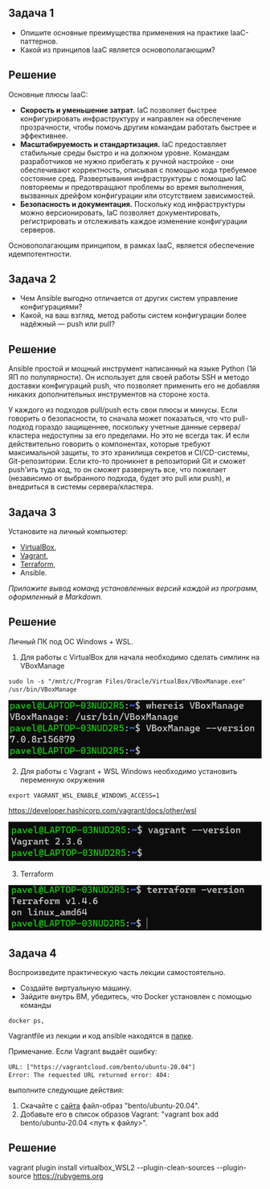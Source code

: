 ## Задача 1

- Опишите основные преимущества применения на практике IaaC-паттернов.
- Какой из принципов IaaC является основополагающим?

## Решение

Основные плюсы IaaC:

- __Скорость и уменьшение затрат.__ IaC позволяет быстрее конфигурировать инфраструктуру и направлен на обеспечение прозрачности, чтобы помочь другим командам работать быстрее и эффективнее. 
- __Масштабируемость и стандартизация.__ IaC предоставляет стабильные среды быстро и на должном уровне. Командам разработчиков не нужно прибегать к ручной настройке - они обеспечивают корректность, описывая с помощью кода требуемое состояние сред. Развертывания инфраструктуры с помощью IaC повторяемы и предотвращают проблемы во время выполнения, вызванных дрейфом конфигурации или отсутствием зависимостей.
- __Безопасность и документация.__ Поскольку код инфраструктуры можно версионировать, IaC позволяет документировать, регистрировать и отслеживать каждое изменение конфигурации серверов.

Основополагающим принципом, в рамках IaaC, является обеспечение идемпотентности.

## Задача 2

- Чем Ansible выгодно отличается от других систем управление конфигурациями?
- Какой, на ваш взгляд, метод работы систем конфигурации более надёжный — push или pull?

## Решение

Ansible простой и мощный инструмент написанный на языке Python (1й ЯП по полулярности). Он использует для своей работы SSH и методо доставки конфигураций push, что позволяет применить его не добавляя никаких дополнительных инструментов на стороне хоста.

У каждого из подходов pull/push есть свои плюсы и минусы. Если говорить о безопасности, то сначала может показаться, что что pull-подход гораздо защищеннее, поскольку учетные данные сервера/кластера недоступны за его пределами. Но это не всегда так. И если действительно говорить о компонентах, которые требуют максимальной защиты, то это хранилища секретов и CI/CD-системы, Git-репозитории. Если кто-то проникнет в репозиторий Git и сможет push'ить туда код, то он сможет развернуть все, что пожелает (независимо от выбранного подхода, будет это pull или push), и внедриться в системы сервера/кластера.

## Задача 3

Установите на личный компьютер:

- [VirtualBox](https://www.virtualbox.org/),
- [Vagrant](https://github.com/netology-code/devops-materials),
- [Terraform](https://github.com/netology-code/devops-materials/blob/master/README.md),
- Ansible.

*Приложите вывод команд установленных версий каждой из программ, оформленный в Markdown.*

## Решение

Личный ПК под ОС Windows + WSL.

1. Для работы с VirtualBox для начала необходимо сделать симлинк на VBoxManage

```shell
sudo ln -s "/mnt/c/Program Files/Oracle/VirtualBox/VBoxManage.exe" /usr/bin/VBoxManage
```

![devops_05_02_1](img/devops_05_02_1.png)

2. Для работы с Vagrant + WSL Windows необходимо установить переменную окружения

```shell
export VAGRANT_WSL_ENABLE_WINDOWS_ACCESS=1
```
https://developer.hashicorp.com/vagrant/docs/other/wsl

![devops_05_02_2](img/devops_05-02_2.png)

3. Terraform

![devops_05_02_3](img/devops_05-02_3.png)

## Задача 4 

Воспроизведите практическую часть лекции самостоятельно.

- Создайте виртуальную машину.
- Зайдите внутрь ВМ, убедитесь, что Docker установлен с помощью команды
```
docker ps,
```
Vagrantfile из лекции и код ansible находятся в [папке](https://github.com/netology-code/virt-homeworks/tree/virt-11/05-virt-02-iaac/src).

Примечание. Если Vagrant выдаёт ошибку:
```
URL: ["https://vagrantcloud.com/bento/ubuntu-20.04"]     
Error: The requested URL returned error: 404:
```

выполните следующие действия:

1. Скачайте с [сайта](https://app.vagrantup.com/bento/boxes/ubuntu-20.04) файл-образ "bento/ubuntu-20.04".
2. Добавьте его в список образов Vagrant: "vagrant box add bento/ubuntu-20.04 <путь к файлу>".

## Решение

vagrant plugin install virtualbox_WSL2 --plugin-clean-sources --plugin-source https://rubygems.org